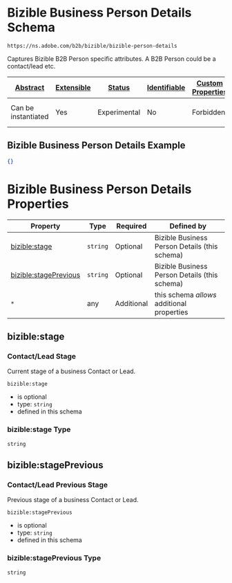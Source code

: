 
# Bizible Business Person Details Schema

```
https://ns.adobe.com/b2b/bizible/bizible-person-details
```

Captures Bizible B2B Person specific attributes. A B2B Person could be a contact/lead etc.

| [Abstract](../../../../abstract.md) | [Extensible](../../../../extensions.md) | [Status](../../../../status.md) | [Identifiable](../../../../id.md) | [Custom Properties](../../../../extensions.md) | [Additional Properties](../../../../extensions.md) | Defined In |
|-------------------------------------|-----------------------------------------|---------------------------------|-----------------------------------|------------------------------------------------|----------------------------------------------------|------------|
| Can be instantiated | Yes | Experimental | No | Forbidden | Permitted | [adobe/b2b/bizible/bizible-person-details.schema.json](adobe/b2b/bizible/bizible-person-details.schema.json) |

## Bizible Business Person Details Example
```json
{}
```

# Bizible Business Person Details Properties

| Property | Type | Required | Defined by |
|----------|------|----------|------------|
| [bizible:stage](#biziblestage) | `string` | Optional | Bizible Business Person Details (this schema) |
| [bizible:stagePrevious](#biziblestageprevious) | `string` | Optional | Bizible Business Person Details (this schema) |
| `*` | any | Additional | this schema *allows* additional properties |

## bizible:stage
### Contact/Lead Stage

Current stage of a business Contact or Lead.

`bizible:stage`
* is optional
* type: `string`
* defined in this schema

### bizible:stage Type


`string`






## bizible:stagePrevious
### Contact/Lead Previous Stage

Previous stage of a business Contact or Lead.

`bizible:stagePrevious`
* is optional
* type: `string`
* defined in this schema

### bizible:stagePrevious Type


`string`





